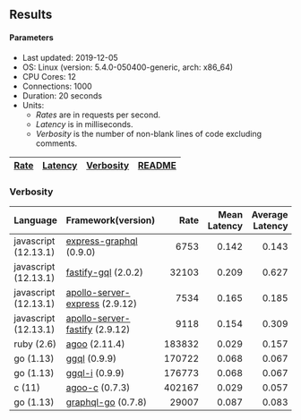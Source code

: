 ## Results

<!-- Result from here -->

#### Parameters
- Last updated: 2019-12-05
- OS: Linux (version: 5.4.0-050400-generic, arch: x86_64)
- CPU Cores: 12
- Connections: 1000
- Duration: 20 seconds
- Units:
  - _Rates_ are in requests per second.
  - _Latency_ is in milliseconds.
  - _Verbosity_ is the number of non-blank lines of code excluding comments.

| [Rate](rates.md) | [Latency](latency.md) | [Verbosity](verbosity.md) | [README](README.md) |
| ---------------- | --------------------- | ------------------------- | ------------------- |

### Verbosity
| Language | Framework(version) | Rate | Mean Latency | Average Latency | 90th % | 99th % | Std Dev | Verbosity |
| -------- | ------------------ | ----:| ------------:| ---------------:| ------:| ------:| -------:| ---------:|
| javascript (12.13.1) | [express-graphql](https://github.com/graphql/express-graphql) (0.9.0) | 6753 | 0.142 | 0.143 | 0.154 | 0.179 | 0.04 | **78** |
| javascript (12.13.1) | [fastify-gql](https://github.com/mcollina/fastify-gql) (2.0.2) | 32103 | 0.209 | 0.627 | 1.769 | 2.163 | 0.83 | **90** |
| javascript (12.13.1) | [apollo-server-express](https://github.com/apollographql/apollo-server/tree/master/packages/apollo-server-express) (2.9.12) | 7534 | 0.165 | 0.185 | 0.191 | 0.590 | 0.20 | **94** |
| javascript (12.13.1) | [apollo-server-fastify](https://github.com/apollographql/apollo-server/tree/master/packages/apollo-server-fastify) (2.9.12) | 9118 | 0.154 | 0.309 | 0.721 | 0.766 | 0.32 | **95** |
| ruby (2.6) | [agoo](github.com/ohler55/agoo) (2.11.4) | 183832 | 0.029 | 0.157 | 0.203 | 2.486 | 0.46 | **105** |
| go (1.13) | [ggql](https://gitlab.com/uhn/ggql) (0.9.9) | 170722 | 0.068 | 0.067 | 0.073 | 0.082 | 0.01 | **176** |
| go (1.13) | [ggql-i](https://gitlab.com/uhn/ggql) (0.9.9) | 176773 | 0.068 | 0.067 | 0.073 | 0.083 | 0.01 | **253** |
| c (11) | [agoo-c](github.com/ohler55/agoo-c) (0.7.3) | 402167 | 0.029 | 0.057 | 0.175 | 0.187 | 0.07 | **320** |
| go (1.13) | [graphql-go](https://github.com/graphql-go/graphql) (0.7.8) | 29007 | 0.087 | 0.083 | 0.093 | 0.114 | 0.03 | **378** |
<!-- Result till here -->
